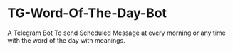 # TG-Word-Of-The-Day-Bot
A Telegram Bot To send Scheduled Message at every morning or any time with the word of the day with meanings.
